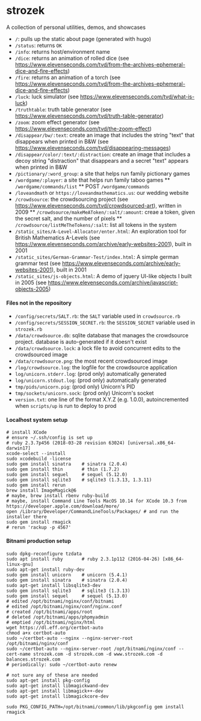 strozek
=======

A collection of personal utilities, demos, and showcases

* `/`: pulls up the static about page (generated with hugo)
* `/status`: returns `OK`
* `/info`: returns host/environment name
* `/dice`: returns an animation of rolled dice (see https://www.elevenseconds.com/tvd/from-the-archives-ephemeral-dice-and-fire-effects)
* `/fire`: returns an animation of a torch (see https://www.elevenseconds.com/tvd/from-the-archives-ephemeral-dice-and-fire-effects)
* `/luck`: luck simulator (see https://www.elevenseconds.com/tvd/what-is-luck)
* `/truthtable`: truth table generator (see https://www.elevenseconds.com/tvd/truth-table-generator)
* `/zoom`: zoom effect generator (see https://www.elevenseconds.com/tvd/the-zoom-effect)
* `/disappear/bw/:text`: create an image that includes the string "text" that disappears when printed in B&W (see https://www.elevenseconds.com/tvd/disappearing-messages)
* `/disappear/color/:text/:distraction`: create an image that includes a decoy string "distraction" that disappears and a secret "text" appears when printed in B&W
* `/pictionary/:word_group`: a site that helps run family pictionary games
* `/wordgame/:player`: a site that helps run family taboo games
** `/wordgame/commands/list`
** POST `/wordgame/commands`
* `/loveandmath` or `https://loveandmathematics.us`: our wedding website
* `/crowdsource`: the crowdsourcing project (see https://www.elevenseconds.com/tvd/crowdsourced-art), written in 2009
** `/crowdsource/makeMeAToken/:salt/:amount`: creae a token, given the secret salt, and the number of pixels
** `/crowdsource/listMeTheTokens/:salt`: list all tokens in the system
* `/static_sites/A-Level-Allocator/enter.html`: An exploration tool for British Mathematics A-Levels (see https://www.elevenseconds.com/archive/early-websites-2001), built in 2001
* `/static_sites/German-Grammar-Test/index.html`: A simple german grammar test (see https://www.elevenseconds.com/archive/early-websites-2001), built in 2001
* `/static_sites/js-objects.html`: A demo of jquery UI-like objects I built in 2005 (see https://www.elevenseconds.com/archive/javascript-objects-2005)

#### Files not in the repository

* `/config/secrets/SALT.rb`: the `SALT` variable used in `crowdsource.rb`
* `/config/secrets/SESSION_SECRET.rb`: the `SESSION_SECRET` variable used in `strozek.rb`
* `/data/crowdsource.db`: sqlite database that manages the crowdsource project. database is auto-generated if it doesn't exist
* `/data/crowdsource.lock`: a lock file to avoid concurrent edits to the crowdsourced image
* `/data/crowdsource.png`: the most recent crowdsourced image
* `/log/crowdsource.log`: the logfile for the crowdsource application
* `log/unicorn.stderr.log`: (prod only) automatically generated
* `log/unicorn.stdout.log`: (prod only) automatically generated
* `tmp/pids/unicorn.pig`: (prod only) Unicorn's PID
* `tmp/sockets/unicorn.sock`: (prod only) Unicorn's socket
* `version.txt`: one line of the format X.Y.Z (e.g. 1.0.0), autoincremented when `scripts/up` is run to deploy to prod

#### Localhost system setup
```shell
# install XCode
# ensure ~/.ssh/config is set up
# ruby 2.3.7p456 (2018-03-28 revision 63024) [universal.x86_64-darwin17]
xcode-select --install
sudo xcodebuild -license
sudo gem install sinatra	# sinatra (2.0.4)
sudo gem install thin		# thin (1.7.2)
sudo gem install sequel		# sequel (5.12.0)
sudo gem install sqlite3	# sqlite3 (1.3.13, 1.3.11)
sudo gem install rerun
brew install ImageMagick@6
# maybe, brew install rbenv ruby-build
# maybe, install Command Line Tools MacOS 10.14 for XCode 10.3 from https://developer.apple.com/download/more/
open /Library/Developer/CommandLineTools/Packages/ # and run the installer there
sudo gem install rmagick
# rerun 'rackup -p 4567'
```

#### Bitnami production setup
```shell
sudo dpkg-reconfigure tzdata
sudo apt install ruby 		# ruby 2.3.1p112 (2016-04-26) [x86_64-linux-gnu]
sudo apt-get install ruby-dev
sudo gem install unicorn	# unicorn (5.4.1)
sudo gem install sinatra	# sinatra (2.0.4)
sudo apt-get install libsqlite3-dev
sudo gem install sqlite3	# sqlite3 (1.3.13)
sudo gem install sequel		# sequel (5.13.0)
# edited /opt/bitnami/nginx/conf/bitnami
# edited /opt/bitnami/nginx/conf/nginx.conf
# created /opt/bitnami/apps/root
# deleted /opt/bitnami/apps/phpmyadmin
# emptied /opt/bitnami/nginx/html
wget https://dl.eff.org/certbot-auto
chmod a+x certbot-auto
sudo ~/certbot-auto --nginx --nginx-server-root /opt/bitnami/nginx/conf
sudo ~/certbot-auto --nginx-server-root /opt/bitnami/nginx/conf --cert-name strozek.com -d strozek.com -d www.strozek.com -d balances.strozek.com
# periodically: sudo ~/certbot-auto renew

# not sure any of these are needed
sudo apt-get install pkg-config
sudo apt-get install libmagickwand-dev
sudo apt-get install libmagick++-dev
sudo apt-get install libmagickcore-dev

sudo PKG_CONFIG_PATH=/opt/bitnami/common/lib/pkgconfig gem install rmagick
```